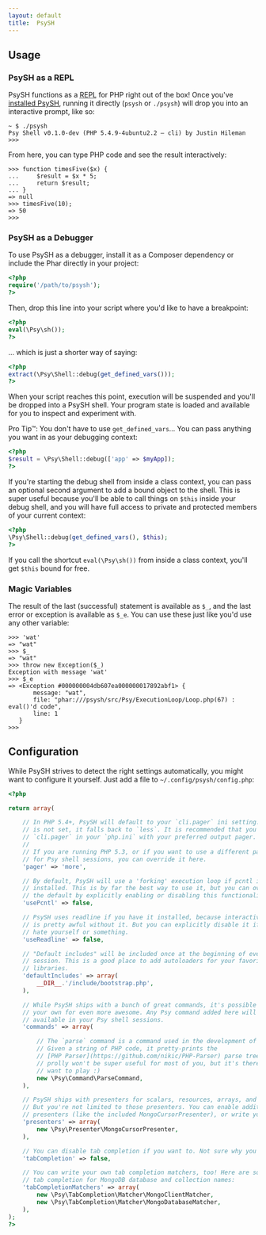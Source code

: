```yaml
---
layout: default
title:  PsySH
---
```

<a class="section-head" id="usage"></a>

## Usage

### PsySH as a REPL

PsySH functions as a <abbr title="Read-Eval-Print Loop">REPL</abbr> for PHP right out of the box! Once you've [installed PsySH](#install), running it directly (`psysh` or `./psysh`) will drop you into an interactive prompt, like so:

```
~ $ ./psysh
Psy Shell v0.1.0-dev (PHP 5.4.9-4ubuntu2.2 — cli) by Justin Hileman
>>>
```

From here, you can type PHP code and see the result interactively:

```
>>> function timesFive($x) {
...     $result = $x * 5;
...     return $result;
... }
=> null
>>> timesFive(10);
=> 50
>>>
```

### PsySH as a Debugger

To use PsySH as a debugger, install it as a Composer dependency or include the Phar directly in your project:

```php
<?php
require('/path/to/psysh');
?>
```

Then, drop this line into your script where you'd like to have a breakpoint:

```php
<?php
eval(\Psy\sh());
?>
```

… which is just a shorter way of saying:

```php
<?php
extract(\Psy\Shell::debug(get_defined_vars()));
?>
```

When your script reaches this point, execution will be suspended and you'll be dropped into a PsySH shell. Your program state is loaded and available for you to inspect and experiment with.

Pro Tip™: You don't have to use `get_defined_vars`… You can pass anything you want in as your debugging context:

```php
<?php
$result = \Psy\Shell::debug(['app' => $myApp]);
?>
```

If you're starting the debug shell from inside a class context, you can pass an optional second argument to add a bound object to the shell. This is super useful because you'll be able to call things on `$this` inside your debug shell, and you will have full access to private and protected members of your current context:

```php
<?php
\Psy\Shell::debug(get_defined_vars(), $this);
?>
```

If you call the shortcut `eval(\Psy\sh())` from inside a class context, you'll get `$this` bound for free.

### Magic Variables

The result of the last (successful) statement is available as `$_`, and the last error or exception is available as `$_e`. You can use these just like you'd use any other variable:

```
>>> 'wat'
=> "wat"
>>> $_
=> "wat"
>>> throw new Exception($_)
Exception with message 'wat'
>>> $_e
=> <Exception #000000004db607ea000000017892abf1> {
       message: "wat",
       file: "phar:///psysh/src/Psy/ExecutionLoop/Loop.php(67) : eval()'d code",
       line: 1
   }
>>>
```

<a class="section-head" id="configure"></a>

## Configuration

While PsySH strives to detect the right settings automatically, you might want to configure it yourself. Just add a file to `~/.config/psysh/config.php`:

```php
<?php

return array(

    // In PHP 5.4+, PsySH will default to your `cli.pager` ini setting. If this
    // is not set, it falls back to `less`. It is recommended that you set up
    // `cli.pager` in your `php.ini` with your preferred output pager.
    //
    // If you are running PHP 5.3, or if you want to use a different pager only
    // for Psy shell sessions, you can override it here.
    'pager' => 'more',

    // By default, PsySH will use a 'forking' execution loop if pcntl is
    // installed. This is by far the best way to use it, but you can override
    // the default by explicitly enabling or disabling this functionality here.
    'usePcntl' => false,

    // PsySH uses readline if you have it installed, because interactive input
    // is pretty awful without it. But you can explicitly disable it if you
    // hate yourself or something.
    'useReadline' => false,

    // "Default includes" will be included once at the beginning of every PsySH
    // session. This is a good place to add autoloaders for your favorite
    // libraries.
    'defaultIncludes' => array(
        __DIR__.'/include/bootstrap.php',
    ),

    // While PsySH ships with a bunch of great commands, it's possible to add
    // your own for even more awesome. Any Psy command added here will be
    // available in your Psy shell sessions.
    'commands' => array(

        // The `parse` command is a command used in the development of PsySH.
        // Given a string of PHP code, it pretty-prints the
        // [PHP Parser](https://github.com/nikic/PHP-Parser) parse tree. It
        // prolly won't be super useful for most of you, but it's there if you
        // want to play :)
        new \Psy\Command\ParseCommand,
    ),

    // PsySH ships with presenters for scalars, resources, arrays, and objects.
    // But you're not limited to those presenters. You can enable additional
    // presenters (like the included MongoCursorPresenter), or write your own!
    'presenters' => array(
        new \Psy\Presenter\MongoCursorPresenter,
    ),

    // You can disable tab completion if you want to. Not sure why you'd want to.
    'tabCompletion' => false,

    // You can write your own tab completion matchers, too! Here are some that enable
    // tab completion for MongoDB database and collection names:
    'tabCompletionMatchers' => array(
        new \Psy\TabCompletion\Matcher\MongoClientMatcher,
        new \Psy\TabCompletion\Matcher\MongoDatabaseMatcher,
    ),
);
?>
```